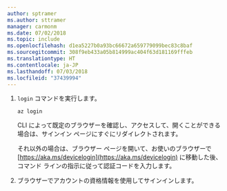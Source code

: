 ```yaml
---
author: sptramer
ms.author: sttramer
manager: carmonm
ms.date: 07/02/2018
ms.topic: include
ms.openlocfilehash: d1ea5227b0a93bc66672a659779099bec83c8baf
ms.sourcegitcommit: 308f9eb433a05b814999ac404f63d181169fffeb
ms.translationtype: HT
ms.contentlocale: ja-JP
ms.lasthandoff: 07/03/2018
ms.locfileid: "37439994"
---
```

1. `login` コマンドを実行します。

    ```azurecli-interactive
    az login
    ```

    CLI によって既定のブラウザーを確認し、アクセスして、開くことができる場合は、サインイン ページにすぐにリダイレクトされます。

    それ以外の場合は、ブラウザー ページを開いて、お使いのブラウザーで [https://aka.ms/devicelogin](https://aka.ms/devicelogin) に移動した後、コマンド ラインの指示に従って認証コードを入力します。

2. ブラウザーでアカウントの資格情報を使用してサインインします。
